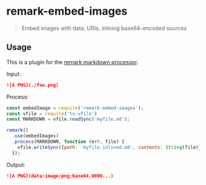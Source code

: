# remark-embed-images

> Embed images with data: URIs, inlining base64-encoded sources

## Usage

This is a plugin for the [remark markdown processor](http://remark.js.org/).

Input:

```md
![A PNG](./foo.png)
```

Process:

```js
const embedImage = require('remark-embed-images');
const vfile = require('to-vfile')
const MARKDOWN = vfile.readSync('myfile.md');

remark()
  .use(embedImages)
  .process(MARKDOWN, function (err, file) {
    vfile.writeSync({path: 'myfile_inlined.md', contents: String(file)});
  });
```

Output:

```md
![A PNG](data:image/png;base64,0000...)
```
